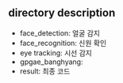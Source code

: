 ## directory description
* face_detection: 얼굴 감지
* face_recognition: 신원 확인
* eye tracking: 시선 감지
* gpgae_banghyang:
* result: 최종 코드
